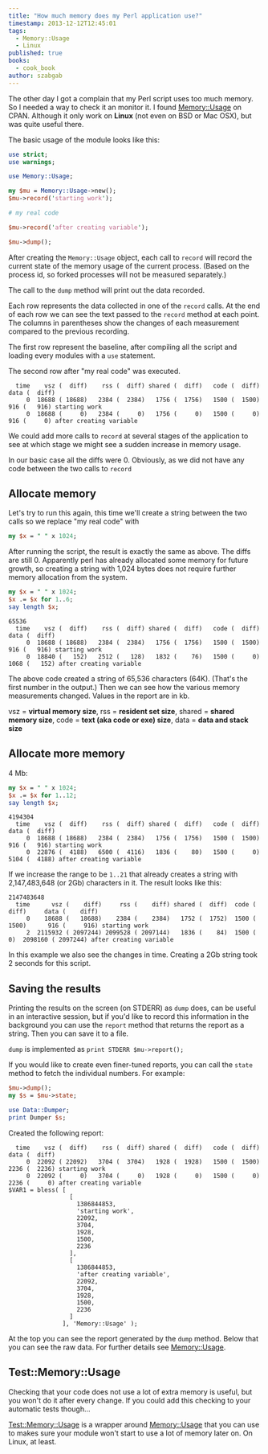 ```yaml
---
title: "How much memory does my Perl application use?"
timestamp: 2013-12-12T12:45:01
tags:
  - Memory::Usage
  - Linux
published: true
books:
  - cook_book
author: szabgab
---
```



The other day I got a complain that my Perl script uses too much memory. So I needed a way to check it an monitor it.
I found [Memory::Usage](https://metacpan.org/pod/Memory::Usage) on CPAN.
Although it only work on <b>Linux</b> (not even on BSD or Mac OSX), but was quite useful there.


The basic usage of the module looks like this:

```perl
use strict;
use warnings;

use Memory::Usage;

my $mu = Memory::Usage->new();
$mu->record('starting work');

# my real code

$mu->record('after creating variable');

$mu->dump();
```

After creating the `Memory::Usage` object, each call to `record` will
record the current state of the memory usage of the current process. (Based on the process id,
so forked processes will not be measured separately.)

The call to the `dump` method will print out the data recorded.

Each row represents the data collected in one of the `record` calls. At the end of each row
we can see the text passed to the `record` method at each point.
The columns in parentheses show the changes of each measurement compared to the previous
recording.

The first row represent the baseline, after compiling all the script and loading
every modules with a `use` statement.

The second row after "my real code" was executed.

```
  time    vsz (  diff)    rss (  diff) shared (  diff)   code (  diff)   data (  diff)
     0  18688 ( 18688)   2384 (  2384)   1756 (  1756)   1500 (  1500)    916 (   916) starting work
     0  18688 (     0)   2384 (     0)   1756 (     0)   1500 (     0)    916 (     0) after creating variable
```

We could add more calls to `record` at several stages of the application to see
at which stage we might see a sudden increase in memory usage.

In our basic case all the diffs were 0. Obviously, as we did not have any code between
the two calls to `record`

## Allocate memory

Let's try to run this again, this time we'll create a string between the two calls so
we replace "my real code" with

```perl
my $x = " " x 1024;
```

After running the script, the result is exactly the same as above. The diffs are still 0.
Apparently perl has already allocated some memory for future growth, so creating a
string with 1,024 bytes does not require further memory allocation from the system.

```perl
my $x = " " x 1024;
$x .= $x for 1..6;
say length $x;
```

```
65536
  time    vsz (  diff)    rss (  diff) shared (  diff)   code (  diff)   data (  diff)
     0  18688 ( 18688)   2384 (  2384)   1756 (  1756)   1500 (  1500)    916 (   916) starting work
     0  18840 (   152)   2512 (   128)   1832 (    76)   1500 (     0)   1068 (   152) after creating variable
```

The above code created a string of 65,536 characters (64K). (That's the first number in the output.)
Then we can see how the various memory measurements changed. Values in the report are in kb.

vsz = <b>virtual memory size</b>,
rss = <b>resident set size</b>,
shared = <b>shared memory size</b>,
code = <b>text (aka code or exe) size</b>,
data = <b>data and stack size</b>

## Allocate more memory

4 Mb:

```perl
my $x = " " x 1024;
$x .= $x for 1..12;
say length $x;
```

```
4194304
  time    vsz (  diff)    rss (  diff) shared (  diff)   code (  diff)   data (  diff)
     0  18688 ( 18688)   2384 (  2384)   1756 (  1756)   1500 (  1500)    916 (   916) starting work
     0  22876 (  4188)   6500 (  4116)   1836 (    80)   1500 (     0)   5104 (  4188) after creating variable
```

If we increase the range to be `1..21` that already creates a string with
2,147,483,648 (or 2Gb) characters in it. The result looks like this:

```
2147483648
  time      vsz (    diff)     rss (    diff) shared (  diff)  code (  diff)     data (    diff)
     0    18688 (   18688)    2384 (    2384)   1752 (  1752)  1500 (  1500)      916 (     916) starting work
     2  2115932 ( 2097244) 2099528 ( 2097144)   1836 (    84)  1500 (     0)  2098160 ( 2097244) after creating variable
```

In this example we also see the changes in time. Creating a 2Gb string
took 2 seconds for this script.


## Saving the results

Printing the results on the screen (on STDERR) as `dump` does, can be useful in an interactive
session, but if you'd like to record this information in the background you can use the
`report` method that returns the report as a string. Then you can
save it to a file.

`dump` is implemented as `print STDERR $mu->report();`


If you would like to create even finer-tuned reports, you can call the `state`
method to fetch the individual numbers. For example:

```perl
$mu->dump();
my $s = $mu->state;

use Data::Dumper;
print Dumper $s;
```

Created the following report:

```
  time    vsz (  diff)    rss (  diff) shared (  diff)   code (  diff)   data (  diff)
     0  22092 ( 22092)   3704 (  3704)   1928 (  1928)   1500 (  1500)   2236 (  2236) starting work
     0  22092 (     0)   3704 (     0)   1928 (     0)   1500 (     0)   2236 (     0) after creating variable
$VAR1 = bless( [
                 [
                   1386844853,
                   'starting work',
                   22092,
                   3704,
                   1928,
                   1500,
                   2236
                 ],
                 [
                   1386844853,
                   'after creating variable',
                   22092,
                   3704,
                   1928,
                   1500,
                   2236
                 ]
               ], 'Memory::Usage' );
```

At the top you can see the report generated by the `dump` method. Below that
you can see the raw data. For further details see
[Memory::Usage](https://metacpan.org/pod/Memory::Usage).

## Test::Memory::Usage

Checking that your code does not use a lot of extra memory is useful, but you won't do it after every change.
If you could add this checking to your automatic tests though...

[Test::Memory::Usage](https://metacpan.org/pod/Test::Memory::Usage) is a wrapper around
[Memory::Usage](https://metacpan.org/pod/Memory::Usage) that you can use to makes
sure your module won't start to use a lot of memory later on. On Linux, at least.



